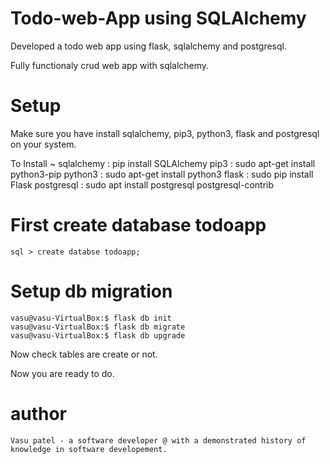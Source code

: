 # Todo-web-App using SQLAlchemy

Developed a todo web app using flask, sqlalchemy and postgresql.

Fully functionaly crud web app with sqlalchemy.

# Setup

Make sure you have install sqlalchemy, pip3, python3, flask and postgresql on your system.

To Install ~
sqlalchemy : pip install SQLAlchemy
pip3 : sudo apt-get install python3-pip
python3 : sudo apt-get install python3
flask : sudo pip install Flask
postgresql : sudo apt install postgresql postgresql-contrib

# First create database todoapp
    sql > create databse todoapp;

# Setup db migration

    vasu@vasu-VirtualBox:$ flask db init
    vasu@vasu-VirtualBox:$ flask db migrate
    vasu@vasu-VirtualBox:$ flask db upgrade

Now check tables are create or not.

Now you are ready to do. 

# author 
    Vasu patel - a software developer @ with a demonstrated history of knowledge in software developement.
